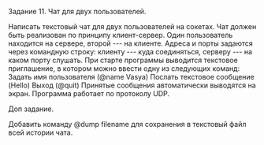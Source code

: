 Задание 11. Чат для двух пользователей.

Написать текстовый чат для двух пользователей на сокетах. Чат должен быть реализован по принципу клиент-сервер. Один пользователь находится на сервере, второй --- на клиенте. Адреса и порты задаются через командную строку: клиенту --- куда соединяться, серверу --- на каком порту слушать. При старте программы выводится текстовое приглашение, в котором можно ввести одну из следующих команд:
Задать имя пользователя (@name Vasya)
Послать текстовое сообщение (Hello)
Выход (@quit)
Принятые сообщения автоматически выводятся на экран. Программа работает по протоколу UDP.

Доп задание.

Добавить команду @dump filename для сохранения в текстовый файл всей истории чата.
